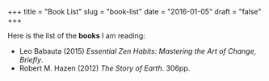+++
title = "Book List"
slug = "book-list"
date = "2016-01-05"
draft = "false"
+++

Here is the list of the **books** I am reading:

- Leo Babauta (2015) *Essential Zen Habits: Mastering the Art of Change, Briefly*.
- Robert M. Hazen (2012) *The Story of Earth*. 306pp.